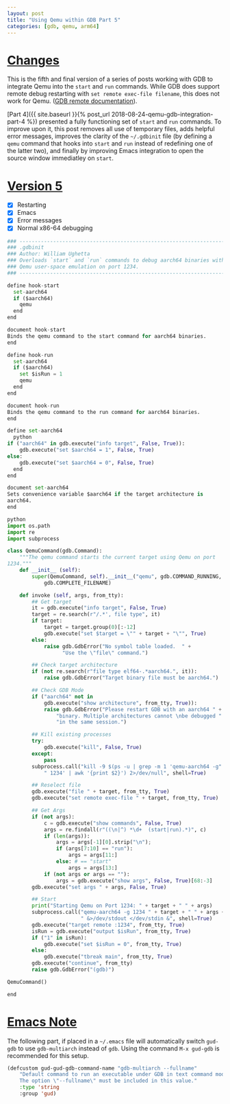 ```yaml
---
layout: post
title: "Using Qemu within GDB Part 5"
categories: [gdb, qemu, arm64]
---
```


# [Changes](#changes)

This is the fifth and final version of a series of posts working with
GDB to integrate Qemu into the `start` and `run` commands. While GDB
does support remote debug restarting with `set remote exec-file filename`,
this does not work for Qemu. ([GDB remote documentation](https://sourceware.org/gdb/onlinedocs/gdb/Remote-Configuration.html)).

[Part 4]({{ site.baseurl }}{% post_url 2018-08-24-qemu-gdb-integration-part-4 %})
presented a fully functioning set of `start` and `run` commands. To
improve upon it, this post removes all use of temporary files, adds
helpful error messages, improves the clarity of the `~/.gdbinit` file
(by defining a `qemu` command that hooks into `start` and `run` instead
of redefining one of the latter two), and finally by improving Emacs
integration to open the source window immediatley on `start`.

# [Version 5](#version-5)

- [x] Restarting
- [x] Emacs
- [x] Error messages
- [x] Normal x86-64 debugging

``` python
### --------------------------------------------------------------------
### .gdbinit
### Author: William Ughetta
### Overloads `start` and `run` commands to debug aarch64 binaries with
### Qemu user-space emulation on port 1234.
### --------------------------------------------------------------------

define hook-start
  set-aarch64
  if ($aarch64)
    qemu
  end
end

document hook-start
Binds the qemu command to the start command for aarch64 binaries.
end

define hook-run
  set-aarch64
  if ($aarch64)
    set $isRun = 1
    qemu
  end
end

document hook-run
Binds the qemu command to the run command for aarch64 binaries.
end

define set-aarch64
  python
if ("aarch64" in gdb.execute("info target", False, True)):
    gdb.execute("set $aarch64 = 1", False, True)
else:
    gdb.execute("set $aarch64 = 0", False, True)
  end
end

document set-aarch64
Sets convenience variable $aarch64 if the target architecture is
aarch64.
end

python
import os.path
import re
import subprocess

class QemuCommand(gdb.Command):
    """The qemu command starts the current target using Qemu on port
1234."""
    def __init__ (self):
        super(QemuCommand, self).__init__("qemu", gdb.COMMAND_RUNNING,
            gdb.COMPLETE_FILENAME)

    def invoke (self, args, from_tty):
        ## Get target
        it = gdb.execute("info target", False, True)
        target = re.search(r"/.*', file type", it)
        if target:
            target = target.group(0)[:-12]
            gdb.execute("set $target = \"" + target + "\"", True)
        else:
            raise gdb.GdbError("No symbol table loaded.  " +
                  "Use the \"file\" command.")

        ## Check target architecture
        if (not re.search(r"file type elf64-.*aarch64.", it)):
            raise gdb.GdbError("Target binary file must be aarch64.")

        ## Check GDB Mode
        if ("aarch64" not in
            gdb.execute("show architecture", from_tty, True)):
            raise gdb.GdbError("Please restart GDB with an aarch64 " +
                "binary. Multiple architectures cannot \nbe debugged " +
                "in the same session.")

        ## Kill existing processes
        try:
            gdb.execute("kill", False, True)
        except:
            pass
        subprocess.call("kill -9 $(ps -u | grep -m 1 'qemu-aarch64 -g" +
            " 1234' | awk '{print $2}') 2>/dev/null", shell=True)

        ## Reselect file
        gdb.execute("file " + target, from_tty, True)
        gdb.execute("set remote exec-file " + target, from_tty, True)

        ## Get Args
        if (not args):
            c = gdb.execute("show commands", False, True)
            args = re.findall(r"((\n|^) *\d+  (start|run).*)", c)
            if (len(args)):
                args = args[-1][0].strip("\n");
                if (args[7:10] == "run"):
                    args = args[11:]
                else: # == "start"
                    args = args[13:]
            if (not args or args == ""):
                args = gdb.execute("show args", False, True)[68:-3]
        gdb.execute("set args " + args, False, True)

        ## Start
        print("Starting Qemu on Port 1234: " + target + " " + args)
        subprocess.call("qemu-aarch64 -g 1234 " + target + " " + args +
                        " &>/dev/stdout </dev/stdin &", shell=True)
        gdb.execute("target remote :1234", from_tty, True)
        isRun = gdb.execute("output $isRun", from_tty, True)
        if ("1" in isRun):
            gdb.execute("set $isRun = 0", from_tty, True)
        else:
            gdb.execute("tbreak main", from_tty, True)
        gdb.execute("continue", from_tty)
        raise gdb.GdbError("(gdb)")

QemuCommand()

end

```

# [Emacs Note](#emacs-note)

The following part, if placed in a `~/.emacs` file will automatically
switch `gud-gdb` to use `gdb-multiarch` instead of `gdb`. Using the
command `M-x gud-gdb` is recommended for this setup.

``` lisp
(defcustom gud-gud-gdb-command-name "gdb-multiarch --fullname"
    "Default command to run an executable under GDB in text command mode.
    The option \"--fullname\" must be included in this value."
    :type 'string
    :group 'gud)
```

